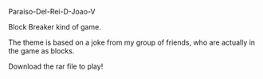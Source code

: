 Paraiso-Del-Rei-D-Joao-V

Block Breaker kind of game.

The theme is based on a joke from my group of friends, who are actually in the game as blocks.

Download the rar file to play!
